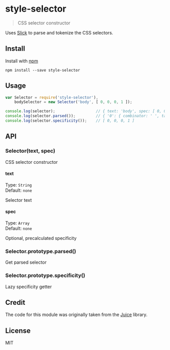 # style-selector

> CSS selector constructor

Uses [Slick](https://github.com/subtleGradient/slick) to parse and tokenize the CSS selectors.

## Install

Install with [npm](https://npmjs.org/package/style-selector)

```
npm install --save style-selector
```

## Usage

```js
var Selector = require('style-selector'),
    bodySelector = new Selector('body', [ 0, 0, 0, 1 ]);

console.log(selector);                  // { text: 'body', spec: [ 0, 0, 0, 1 ] }
console.log(selector.parsed());         // { '0': { combinator: ' ', tag: 'body' }, length: 1 }
console.log(selector.specificity());    // [ 0, 0, 0, 1 ]
```

## API

### Selector(text, spec)

CSS selector constructor

#### text

Type: `String`  
Default: `none`

Selector text

#### spec

Type: `Array`  
Default: `none`

Optional, precalculated specificity

### Selector.prototype.parsed()

Get parsed selector

### Selector.prototype.specificity()

Lazy specificity getter

## Credit

The code for this module was originally taken from the [Juice](https://github.com/Automattic/juice) library.

## License

MIT
